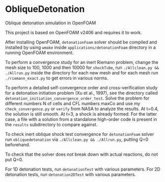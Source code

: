 # ObliqueDetonation
Oblique detonation simulation in OpenFOAM


This project is based on OpenFOAM v2406 and requires it to work.


After installing OpenFOAM, `detonationFoam` solver should be compiled and installed by using `wmake` inside `applications/detonationFoam` directory in a running OpenFOAM environment.


To perform a convergence study for an inert Riemann problem, change the mesh size to 100, 1000 and then 10000 for `shockTube`, run `./Allclean.py && ./Allrun.py` inside the directory for each new mesh
and for each mesh run `./riemann_exact.py` to get errors in various norms.


To perform a detailed self-convergence order and cross-verification study for a detonation initiation problem (Xu et al., 1997), see the directory called `detonation_initiation_convergence_order_test`. Solve the problem for different numbers N of cells and CFL numbers maxCo and use my `check_convergence.py` or `verify` from NASA to analyze the results. At t=0.4, the solution is still smooth. At t=3, a shock is already formed. For the latter case, a file with a solution from a standalone high-order code is present in the `results` subdirectory to compare against.


To check inert oblique shock test convergence for `detonationFoam` solver run `obliquedetonation` via `./Allclean.py && ./Allrun.py`, putting Q=0 beforehand.


To check that the solver does not break down with actual reactions, do not put Q=0.


For 1D detonation tests, run `detonationTest` with various parameters.
For 2D detonation tests, run `detonation2DTest` with various parameters.
